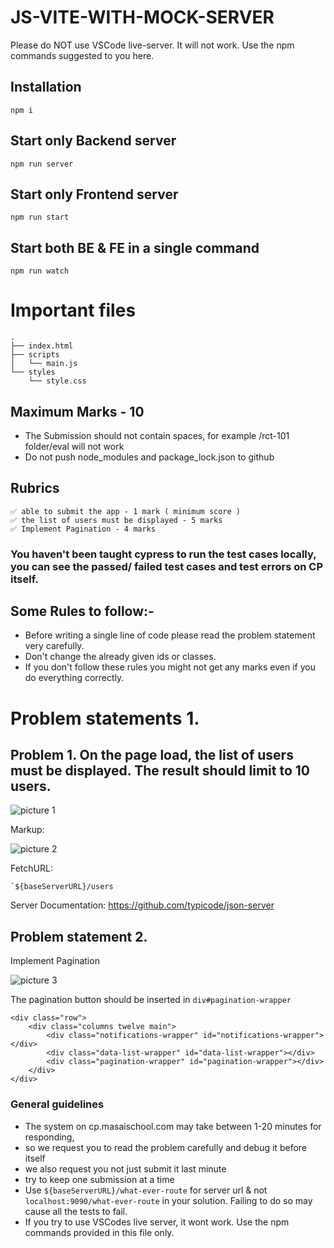 # JS-VITE-WITH-MOCK-SERVER

Please do NOT use VSCode live-server. It will not work. Use the npm commands suggested to you here.

## Installation
```
npm i
```

## Start only Backend server
```
npm run server
```

## Start only Frontend server
```
npm run start
```

## Start both BE & FE in a single command
```
npm run watch
```

# Important files
```
.
├── index.html
├── scripts
│   └── main.js
└── styles
    └── style.css
```

## Maximum Marks - 10

- The Submission should not contain spaces, for example /rct-101 folder/eval will not work
- Do not push node_modules and package_lock.json to github

## Rubrics

```
✅ able to submit the app - 1 mark ( minimum score )
✅ the list of users must be displayed - 5 marks
✅ Implement Pagination - 4 marks
```
### You haven't been taught cypress to run the test cases locally, you can see the passed/ failed test cases and test errors on CP itself.


## Some Rules to follow:-

- Before writing a single line of code please read the problem statement very carefully.
- Don't change the already given ids or classes.
- If you don't follow these rules you might not get any marks even if you do everything correctly.

# Problem statements 1.

## Problem 1. On the page load, the list of users must be displayed. The result should limit to 10 users.

![picture 1](https://res.cloudinary.com/drxuo575c/image/upload/v1675917557/coding-problems/c4d1ea0c7aead13ecb023f8bf48a6c246d0453b394a56c88625d8bda322b8bd2.png)  

Markup: 

![picture 2](https://res.cloudinary.com/drxuo575c/image/upload/v1675917610/coding-problems/ccc68ddf79ead9b222ca0fcd77bc31ce7269b1fbb60324c929f8d74543b645e7.png)  

FetchURL:
```
`${baseServerURL}/users
```

Server Documentation: https://github.com/typicode/json-server 

## Problem statement 2.

Implement Pagination

![picture 3](https://res.cloudinary.com/drxuo575c/image/upload/v1675917807/coding-problems/47998d2066f4f045a585b16ed5f1e457513d7820c21cbe6774d6ac2b8cefbba4.png)  


The pagination button should be inserted in `div#pagination-wrapper`


```
<div class="row">
    <div class="columns twelve main">
        <div class="notifications-wrapper" id="notifications-wrapper"></div>
        <div class="data-list-wrapper" id="data-list-wrapper"></div>
        <div class="pagination-wrapper" id="pagination-wrapper"></div>
    </div>
</div>
```      





### General guidelines

- The system on cp.masaischool.com may take between 1-20 minutes for responding,
- so we request you to read the problem carefully and debug it before itself
- we also request you not just submit it last minute
- try to keep one submission at a time
- Use `${baseServerURL}/what-ever-route` for server url & not `localhost:9090/what-ever-route` in your solution. Failing to do so may cause all the tests to fail.
- If you try to use VSCodes live server, it wont work. Use the npm commands provided in this file only.
